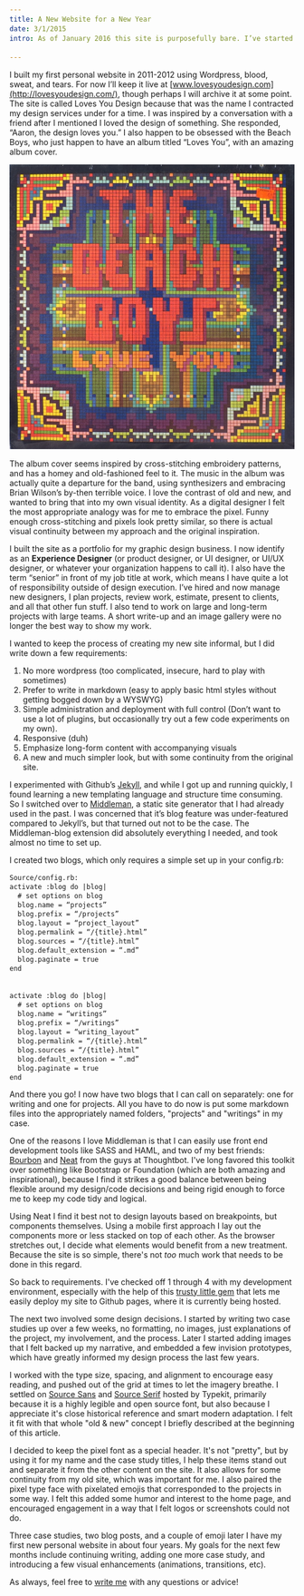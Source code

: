```yaml
---
title: A New Website for a New Year  
date: 3/1/2015  
intro: As of January 2016 this site is purposefully bare. I’ve started my own new website for the first time since 2012 and I wanted to start over  

---
```


I built my first personal website in 2011-2012 using Wordpress, blood, sweat, and tears. For now I’ll keep it live at [www.lovesyoudesign.com](http://lovesyoudesign.com/), though perhaps I will archive it at some point. The site is called Loves You Design because that was the name I contracted my design services under for a time. I was inspired by a conversation with a friend after I mentioned I loved the design of something. She responded, “Aaron, the design loves you.” I also happen to be obsessed with the Beach Boys, who just happen to have an album titled “Loves You”, with an amazing album cover.

<div class="image-wrapper image-full">
    <img src="../images/blog/beach-boys-loves-you.jpeg" />
</div>

The album cover seems inspired by cross-stitching embroidery patterns, and has a homey and old-fashioned feel to it. The music in the album was actually quite a departure for the band, using synthesizers and embracing Brian Wilson’s by-then terrible voice. I love the contrast of old and new, and wanted to bring that into my own visual identity. As a digital designer I felt the most appropriate analogy was for me to embrace the pixel. Funny enough cross-stitching and pixels look pretty similar, so there is actual visual continuity between my approach and the original inspiration.

I built the site as a portfolio for my graphic design business. I now identify as an **Experience Designer** (or product designer, or UI designer, or UI/UX designer, or whatever your organization happens to call it). I also have the term “senior” in front of my job title at work, which means I have quite a lot of responsibility outside of design execution. I’ve hired and now manage new designers, I plan projects, review work, estimate, present to clients, and all that other fun stuff. I also tend to work on large and long-term projects with large teams. A short write-up and an image gallery were no longer the best way to show my work.

I wanted to keep the process of creating my new site informal, but I did write down a few requirements:

1. No more wordpress (too complicated, insecure, hard to play with sometimes)
2. Prefer to write in markdown (easy to apply basic html styles without getting bogged down by a WYSWYG)
3. Simple administration and deployment with full control (Don’t want to use a lot of plugins, but occasionally try out a few code experiments on my own).
4. Responsive (duh)
5. Emphasize long-form content with accompanying visuals
6. A new and much simpler look, but with some continuity from the original site.

I experimented with Github’s [Jekyll](http://jekyllrb.com/), and while I got up and running quickly, I found learning a new templating language and structure time consuming. So I switched over to [Middleman](https://middlemanapp.com/), a static site generator that I had already used in the past. I was concerned that it’s blog feature was under-featured compared to Jekyll’s, but that turned out not to be the case. The Middleman-blog extension did absolutely everything I needed, and took almost no time to set up. 

I created two blogs, which only requires a simple set up in your config.rb:

    Source/config.rb:
    activate :blog do |blog|
      # set options on blog
      blog.name = “projects”
      blog.prefix = “/projects”
      blog.layout = “project_layout”
      blog.permalink = “/{title}.html”
      blog.sources = “/{title}.html”
      blog.default_extension = “.md”
      blog.paginate = true
    end


    activate :blog do |blog|
      # set options on blog
      blog.name = “writings”
      blog.prefix = “/writings”
      blog.layout = “writing_layout”
      blog.permalink = “/{title}.html”
      blog.sources = “/{title}.html”
      blog.default_extension = “.md”
      blog.paginate = true
    end

And there you go! I now have two blogs that I can call on separately: one for writing and one for projects. All you have to do now is put some markdown files into the appropriately named folders, "projects" and "writings" in my case.

One of the reasons I love Middleman is that I can easily use front end development tools like SASS and HAML, and two of my best friends: [Bourbon](http://bourbon.io/) and [Neat](http://neat.bourbon.io/) from the guys at Thoughtbot. I've long favored this toolkit over something like Bootstrap or Foundation (which are both amazing and inspirational), because I find it strikes a good balance between being flexible around my design/code decisions and being rigid enough to force me to keep my code tidy and logical.

Using Neat I find it best not to design layouts based on breakpoints, but components themselves. Using a mobile first approach I lay out the components more or less stacked on top of each other. As the browser stretches out, I decide what elements would benefit from a new treatment. Because the site is so simple, there's not _too_ much work that needs to be done in this regard.

So back to requirements. I've checked off 1 through 4 with my development environment, especially with the help of this [trusty little gem](https://github.com/edgecase/middleman-gh-pages) that lets me easily deploy my site to Github pages, where it is currently being hosted. 

The next two involved some design decisions. I started by writing two case studies up over a few weeks, no formatting, no images, just explanations of the project, my involvement, and the process. Later I started adding images that I felt backed up my narrative, and embedded a few invision prototypes, which have greatly informed my design process the last few years. 

I worked with the type size, spacing, and alignment to encourage easy reading, and pushed out of the grid at times to let the imagery breathe. I settled on [Source Sans](https://typekit.com/fonts/source-sans-pro) and [Source Serif](https://typekit.com/fonts/source-serif-pro) hosted by Typekit, primarily because it is a highly legible and open source font, but also because I appreciate it's close historical reference and smart modern adaptation. I felt it fit with that whole "old & new" concept I briefly described at the beginning of this article.

I decided to keep the pixel font as a special header. It's not "pretty", but by using it for my name and the case study titles, I help these items stand out and separate it from the other content on the site. It also allows for some continuity from my old site, which was important for me. I also paired the pixel type face with pixelated emojis that corresponded to the projects in some way. I felt this added some humor and interest to the home page, and encouraged engagement in a way that I felt logos or screenshots could not do.

Three case studies, two blog posts, and a couple of emoji later I have my first new personal website in about four years. My goals for the next few months include continuing writing, adding one more case study, and introducing a few visual enhancements (animations, transitions, etc).

As always, feel free to [write me](mailto:aarongitlin@gmail.com) with any questions or advice!



